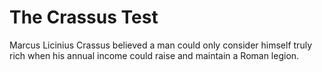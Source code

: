 # The Crassus Test

Marcus Licinius Crassus believed a man could only consider himself truly rich when his annual income could raise and maintain a Roman legion.
